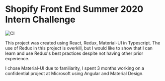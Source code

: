 # Shopify Front End Summer 2020 Intern Challenge

![CI](https://github.com/armiantos/shopify-frontend-intern/workflows/CI/badge.svg?branch=main)

This project was created using React, Redux, Material-UI in Typescript. The use of Redux in this project is overkill,
but I would like to show that I can learn and use Redux's best practices despite not having other prior experience.

I chose Material-UI due to familiarity, I spent 3 months working on a confidential project at Microsoft using Angular
and Material Design.

<!-- TODO: attach alternative designs for this challenge -->
